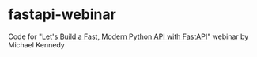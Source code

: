 # fastapi-webinar

Code for "[Let's Build a Fast, Modern Python API with FastAPI][1]" webinar by Michael Kennedy

[1]: https://youtu.be/sBVb4IB3O_U
